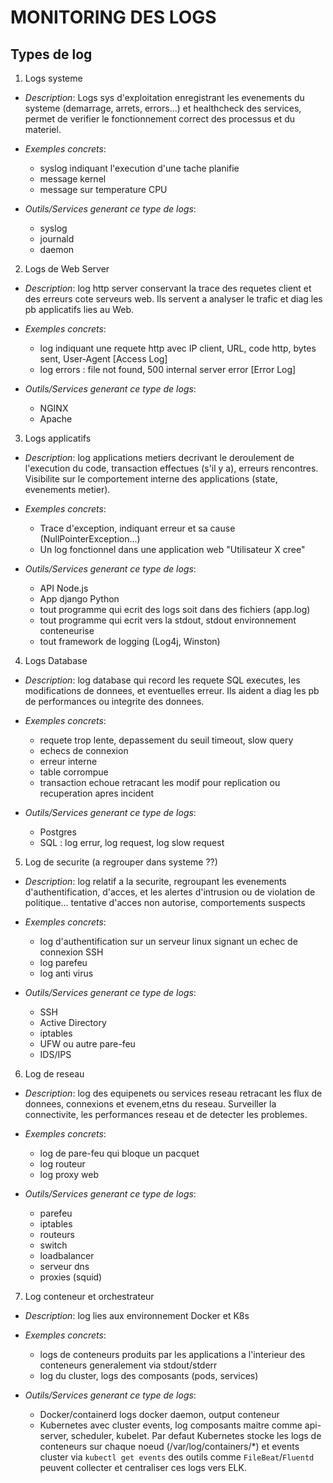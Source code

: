 # MONITORING DES LOGS

## Types de log

1. Logs systeme 

- *Description*: Logs sys d'exploitation enregistrant les evenements du systeme (demarrage, arrets, errors...) et healthcheck des services, permet de verifier le fonctionnement correct des processus et du materiel. 

- *Exemples concrets*: 
    - syslog indiquant l'execution d'une tache planifie
    - message kernel 
    - message sur temperature CPU

- *Outils/Services generant ce type de logs*: 
    - syslog
    - journald
    - daemon

2. Logs de Web Server

- *Description*: log http server conservant la trace des requetes client et des erreurs cote serveurs web. Ils servent a analyser le trafic et diag les pb applicatifs lies au Web.

- *Exemples concrets*: 
    - log indiquant une requete http avec IP client, URL, code http, bytes sent, User-Agent [Access Log]
    - log errors : file not found, 500 internal server error [Error Log]

- *Outils/Services generant ce type de logs*: 
    - NGINX
    - Apache

3. Logs applicatifs

- *Description*: log applications metiers decrivant le deroulement de l'execution du code, transaction effectues (s'il y a), erreurs rencontres. Visibilite sur le comportement interne des applications (state, evenements metier).

- *Exemples concrets*: 
    - Trace d'exception, indiquant erreur et sa cause (NullPointerException...)
    - Un log fonctionnel dans une application web "Utilisateur X cree"

- *Outils/Services generant ce type de logs*:
    - API Node.js 
    - App django Python
    - tout programme qui ecrit des logs soit dans des fichiers (app.log) 
    - tout programme qui ecrit vers la stdout, stdout environnement conteneurise
    - tout framework de logging (Log4j, Winston) 

4. Logs Database

- *Description*: log database qui record les requete SQL executes, les modifications de donnees, et eventuelles erreur. Ils aident a diag les pb de performances ou integrite des donnees.

- *Exemples concrets*: 
    - requete trop lente, depassement du seuil timeout, slow query
    - echecs de connexion
    - erreur interne
    - table corrompue
    - transaction echoue retracant les modif pour replication ou recuperation apres incident

- *Outils/Services generant ce type de logs*:
    - Postgres
    - SQL : log errur, log request, log slow request

5. Log de securite (a regrouper dans systeme ??)

- *Description*: log relatif a la securite, regroupant les evenements d'authentification, d'acces, et les alertes d'intrusion ou de violation de politique... tentative d'acces non autorise, comportements suspects

- *Exemples concrets*: 
    - log d'authentification sur un serveur linux signant un echec de connexion SSH
    - log parefeu
    - log anti virus

- *Outils/Services generant ce type de logs*:
    - SSH
    - Active Directory
    - iptables
    - UFW ou autre pare-feu
    - IDS/IPS

6. Log de reseau

- *Description*: log des equipenets ou services reseau retracant les flux de donnees, connexions et evenem,etns du reseau. Surveiller la connectivite, les performances reseau et de detecter les problemes.

- *Exemples concrets*: 
    - log de pare-feu qui bloque un pacquet
    - log routeur
    - log proxy web

- *Outils/Services generant ce type de logs*: 
    - parefeu
    - iptables
    - routeurs
    - switch
    - loadbalancer
    - serveur dns
    - proxies (squid)

7. Log conteneur et orchestrateur

- *Description*: log lies aux environnement Docker et K8s

- *Exemples concrets*: 
    - logs de conteneurs produits par les applications a l'interieur des conteneurs generalement via stdout/stderr
    - log du cluster, logs des composants (pods, services)

- *Outils/Services generant ce type de logs*: 
    - Docker/containerd logs docker daemon, output conteneur
    - Kubernetes avec cluster events, log composants maitre comme api-server, scheduler, kubelet. Par defaut Kubernetes stocke les logs de conteneurs sur chaque noeud (/var/log/containers/*) et events cluster via `kubectl get events` des outils comme `FileBeat`/`Fluentd` peuvent collecter et centraliser ces logs vers ELK.